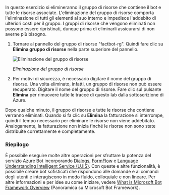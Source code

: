 In questo esercizio si elimineranno il gruppo di risorse che contiene il bot e tutte le risorse associate. L'eliminazione del gruppo di risorse comporta l'eliminazione di tutti gli elementi al suo interno e impedisce l'addebito di ulteriori costi per il gruppo. I gruppi di risorse che vengono eliminati non possono essere ripristinati, dunque prima di eliminarli assicurarsi di non averne più bisogno.

1. Tornare al pannello del gruppo di risorse "factbot-rg". Quindi fare clic su **Elimina gruppo di risorse** nella parte superiore del pannello.

    ![Eliminazione del gruppo di risorse](../images/delete-resource-group.png)

    _Eliminazione del gruppo di risorse_

1. Per motivi di sicurezza, è necessario digitare il nome del gruppo di risorse. Una volta eliminato, infatti, un gruppo di risorse non può essere recuperato. Digitare il nome del gruppo di risorse. Fare clic sul pulsante **Elimina** per rimuovere tutte le tracce di questo lab dalla sottoscrizione di Azure.

Dopo qualche minuto, il gruppo di risorse e tutte le risorse che contiene verranno eliminati. Quando si fa clic su **Elimina** la fatturazione si interrompe, quindi il tempo necessario per eliminare le risorse non viene addebitato. Analogamente, la fatturazione non inizia finché le risorse non sono state distribuite correttamente e completamente.

### <a name="summary"></a>Riepilogo

È possibile eseguire molte altre operazioni per sfruttare la potenza del servizio Azure Bot incorporando [Dialogs](http://aihelpwebsite.com/Blog/EntryId/9/Introduction-To-Using-Dialogs-With-The-Microsoft-Bot-Framework), [FormFlow](https://blogs.msdn.microsoft.com/uk_faculty_connection/2016/07/14/building-a-microsoft-bot-using-microsoft-bot-framework-using-formflow/) e [Language Understanding Intelligent Service (LUIS)](https://docs.botframework.com/node/builder/guides/understanding-natural-language/). Con queste e altre funzionalità, è possibile creare bot sofisticati che rispondono alle domande e ai comandi degli utenti e interagiscono in modo fluido, colloquiale e non lineare. Per altre informazioni e per idee su come iniziare, vedere [What is Microsoft Bot Framework Overview](https://blogs.msdn.microsoft.com/uk_faculty_connection/2016/04/05/what-is-microsoft-bot-framework-overview/) (Panoramica su Microsoft Bot Framework).